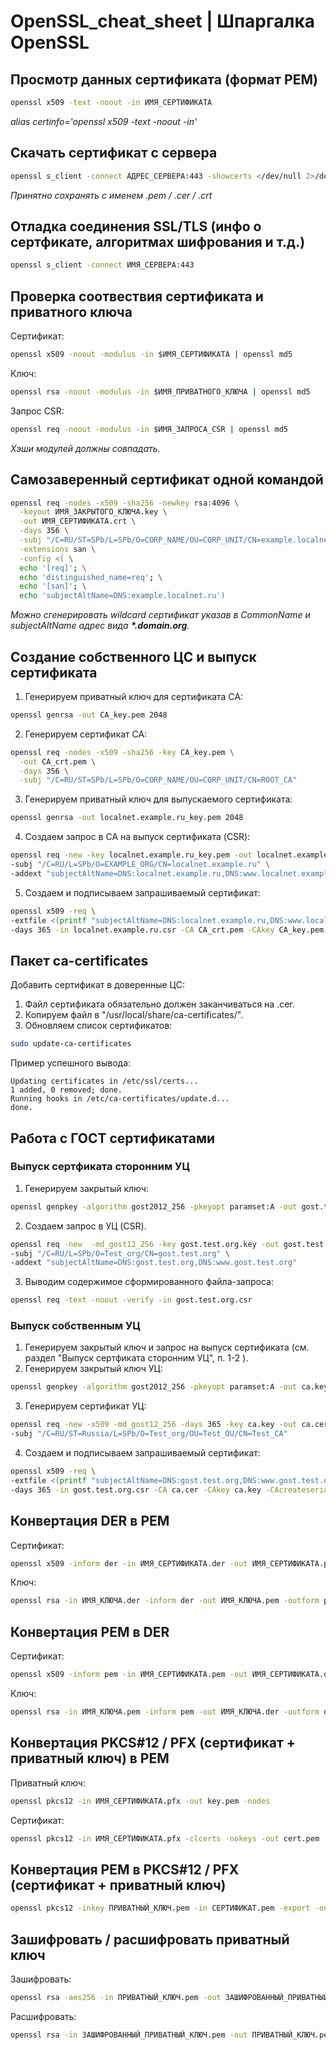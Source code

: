 # OpenSSL_cheat_sheet | Шпаргалка OpenSSL
## Просмотр данных сертификата (формат PEM)
```bash
openssl x509 -text -noout -in ИМЯ_СЕРТИФИКАТА
```
*alias certinfo='openssl x509 -text -noout -in'*
## Скачать сертификат с сервера
```bash
openssl s_client -connect АДРЕС_СЕРВЕРА:443 -showcerts </dev/null 2>/dev/null | openssl x509 -outform PEM > ИМЯ_ФАЙЛА
```
*Принятно сохранять с именем .pem / .cer / .crt*
## Отладка соединения SSL/TLS (инфо о сертфикате, алгоритмах шифрования и т.д.)
```bash
openssl s_client -connect ИМЯ_СЕРВЕРА:443
```
## Проверка соотвествия сертификата и приватного ключа
Сертификат:
```bash
openssl x509 -noout -modulus -in $ИМЯ_СЕРТИФИКАТА | openssl md5 
```
Ключ:
```bash
openssl rsa -noout -modulus -in $ИМЯ_ПРИВАТНОГО_КЛЮЧА | openssl md5 
```
Запрос CSR:
```bash
openssl req -noout -modulus -in $ИМЯ_ЗАПРОСА_CSR | openssl md5
```
*Хэши модулей должны совпадать.*

## Самозаверенный сертификат одной командой
```bash
openssl req -nodes -x509 -sha256 -newkey rsa:4096 \
  -keyout ИМЯ_ЗАКРЫТОГО_КЛЮЧА.key \
  -out ИМЯ_СЕРТИФИКАТА.crt \
  -days 356 \
  -subj "/C=RU/ST=SPb/L=SPb/O=CORP_NAME/OU=CORP_UNIT/CN=example.localnet.ru" \
  -extensions san \
  -config <( \
  echo '[req]'; \
  echo 'distinguished_name=req'; \
  echo '[san]'; \
  echo 'subjectAltName=DNS:example.localnet.ru')
```
*Можно сгенерировать wildcard сертификат указав в CommonName и subjectAltName адрес вида **\*.domain.org**.*

## Создание собственного ЦС и выпуск сертификата
1. Генерируем приватный ключ для сертификата CA:
```bash
openssl genrsa -out CA_key.pem 2048
```
2. Генерируем сертификат CA:
```bash
openssl req -nodes -x509 -sha256 -key CA_key.pem \
  -out CA_crt.pem \
  -days 356 \
  -subj "/C=RU/ST=SPb/L=SPb/O=CORP_NAME/OU=CORP_UNIT/CN=ROOT_CA"
```
3. Генерируем приватный ключ для выпускаемого сертификата:
```bash
openssl genrsa -out localnet.example.ru_key.pem 2048
```
4. Создаем запрос в CA на выпуск сертификата (CSR):
```bash
openssl req -new -key localnet.example.ru_key.pem -out localnet.example.ru.csr \
-subj "/C=RU/L=SPb/O=EXAMPLE_ORG/CN=localnet.example.ru" \
-addext "subjectAltName=DNS:localnet.example.ru,DNS:www.localnet.example.ru"
```
5. Создаем и подписываем запрашиваемый сертификат:
```bash
openssl x509 -req \
-extfile <(printf "subjectAltName=DNS:localnet.example.ru,DNS:www.localnet.example.ru \n crlDistributionPoints=URI:http://localnet.example.ru/ca.crl") \
-days 365 -in localnet.example.ru.csr -CA CA_crt.pem -CAkey CA_key.pem -CAcreateserial -out localnet.example.ru_crt.pem
```

## Пакет ca-certificates
Добавить сертификат в доверенные ЦС:
1. Файл сертификата обязательно должен заканчиваться на .cer.
2. Копируем файл в "/usr/local/share/ca-certificates/".
3. Обновляем список сертификатов:
```bash
sudo update-ca-certificates     
```
Пример успешного вывода:
```
Updating certificates in /etc/ssl/certs...
1 added, 0 removed; done.
Running hooks in /etc/ca-certificates/update.d...
done.
```
## Работа с ГОСТ сертификатами
### Выпуск сертфиката сторонним УЦ
1.  Генерируем закрытый ключ:
```bash
openssl genpkey -algorithm gost2012_256 -pkeyopt paramset:A -out gost.test.org.key
```
2. Создаем запрос в УЦ (CSR).
```bash
openssl req -new  -md_gost12_256 -key gost.test.org.key -out gost.test.org.csr \
-subj "/C=RU/L=SPb/O=Test_org/CN=gost.test.org" \
-addext "subjectAltName=DNS:gost.test.org,DNS:www.gost.test.org"
```
3. Выводим содержимое сформированного файла-запроса:
```bash
openssl req -text -noout -verify -in gost.test.org.csr
```
### Выпуск собственным УЦ
1. Генерируем закрытый ключ и запрос на выпуск сертификата (см. раздел "Выпуск сертфиката сторонним УЦ", п. 1-2 ).
2. Генерируем закрытый ключ УЦ:
```bash
openssl genpkey -algorithm gost2012_256 -pkeyopt paramset:A -out ca.key
```
3. Генерируем сертификат УЦ:
```bash
openssl req -new -x509 -md_gost12_256 -days 365 -key ca.key -out ca.cer \
-subj "/C=RU/ST=Russia/L=SPb/O=Test_org/OU=Test_OU/CN=Test_CA"
```
4. Создаем и подписываем запрашиваемый сертификат:
```bash
openssl x509 -req \
-extfile <(printf "subjectAltName=DNS:gost.test.org,DNS:www.gost.test.org \n crlDistributionPoints=URI:http://gost.test.org/ca.crl") \
-days 365 -in gost.test.org.csr -CA ca.cer -CAkey ca.key -CAcreateserial -out gost.test.org.cer
```

## Конвертация DER в PEM
Сертификат:
```bash
openssl x509 -inform der -in ИМЯ_СЕРТИФИКАТА.der -out ИМЯ_СЕРТИФИКАТА.pem
```
Ключ:
```bash
openssl rsa -in ИМЯ_КЛЮЧА.der -inform der -out ИМЯ_КЛЮЧА.pem -outform pem
```
## Конвертация PEM в DER
Сертификат:
```bash
openssl x509 -inform pem -in ИМЯ_СЕРТИФИКАТА.pem -out ИМЯ_СЕРТИФИКАТА.der
```
Ключ:
```bash
openssl rsa -in ИМЯ_КЛЮЧА.pem -inform pem -out ИМЯ_КЛЮЧА.der -outform der
```

## Конвертация PKCS#12 / PFX (сертификат + приватный ключ) в PEM
Приватный ключ:
```bash
openssl pkcs12 -in ИМЯ_СЕРТИФИКАТА.pfx -out key.pem -nodes
```
Сертификат:
```bash
openssl pkcs12 -in ИМЯ_СЕРТИФИКАТА.pfx -clcerts -nokeys -out cert.pem
```

## Конвертация PEM в PKCS#12 / PFX (сертификат + приватный ключ) 
```bash
openssl pkcs12 -inkey ПРИВАТНЫЙ_КЛЮЧ.pem -in СЕРТИФИКАТ.pem -export -out СЕРТИФИКАТ_С_ПРИВАТНЫМ_КЛЮЧОМ.pfx
```

## Зашифровать / расшифровать приватный ключ
Зашифровать:
```bash
openssl rsa -aes256 -in ПРИВАТНЫЙ_КЛЮЧ.pem -out ЗАШИФРОВАННЫЙ_ПРИВАТНЫЙ_КЛЮЧ.pem
```
Расшифровать:
```bash
openssl rsa -in ЗАШИФРОВАННЫЙ_ПРИВАТНЫЙ_КЛЮЧ.pem -out ПРИВАТНЫЙ_КЛЮЧ.pem
```
